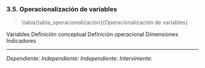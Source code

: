 ### 3.5. Operacionalización de variables

> \tabla{tabla_operacionalizacion}{Operacionalización de variables}

Variables           Definición conceptual       Definición operacional      Dimensiones             Indicadores
---------           ---------------------       ----------------------      -----------             -----------
*Dependiente:*
*Independiente:*
*Independiente:*
*Interviniente:*
